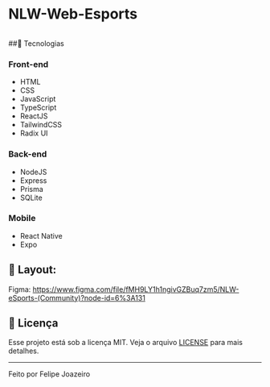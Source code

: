 # NLW-Web-Esports

<p>
<img scr="./src/assets/logo-nlw-esports">
</p>
##🚀 Tecnologias

### Front-end
- HTML
- CSS
- JavaScript
- TypeScript
- ReactJS
- TailwindCSS
- Radix UI

### Back-end
- NodeJS
- Express
- Prisma
- SQLite

### Mobile
- React Native
- Expo


## 🎨 Layout:

Figma: https://www.figma.com/file/fMH9LY1h1ngivGZBuq7zm5/NLW-eSports-(Community)?node-id=6%3A131

## :memo: Licença

Esse projeto está sob a licença MIT. Veja o arquivo [LICENSE](LICENSE) para mais detalhes.

---

Feito por Felipe Joazeiro

